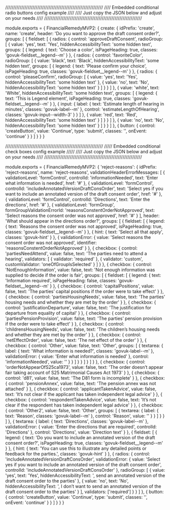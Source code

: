/////////////////////////////////////////////////////////////
////  Embedded conditional radio buttons config example  ////
////  Just copy the JSON below and adjust on your needs  ////
/////////////////////////////////////////////////////////////

module.exports = {
    FinancialRemedyMVP2: {
        create: {
            idPrefix: 'create',
            name: 'create',
            header: 'Do you want to approve the draft consent order?',
            groups: [
                {
                    fieldset: [
                        {
                            radios: {
                                control: 'approveDraftConsent',
                                radioGroup: [
                                    {
                                        value: 'yes',
                                        text: 'Yes',
                                        hiddenAccessibilityText: 'some hidden text',
                                        groups: [
                                          {
                                              legend: {
                                                  text: 'Choose a color',
                                                  isPageHeading: true,
                                                  classes: 'govuk-fieldset__legend--m'
                                              }
                                          },
                                          {
                                            radios: {
                                                control: 'favoriteColor',
                                                radioGroup: [
                                                    {
                                                        value: 'black',
                                                        text: 'Black',
                                                        hiddenAccessibilityText: 'some hidden text',
                                                        groups: [
                                                          {
                                                              legend: {
                                                                  text: 'Please confirm your choice',
                                                                  isPageHeading: true,
                                                                  classes: 'govuk-fieldset__legend--m'
                                                              }
                                                          },
                                                          {
                                                            radios: {
                                                                control: 'pleaseConfirm',
                                                                radioGroup: [
                                                                    {
                                                                        value: 'yes',
                                                                        text: 'Yes',
                                                                        hiddenAccessibilityText: 'some hidden text'
                                                                    },
                                                                    {
                                                                        value: 'no',
                                                                        text: 'No',
                                                                        hiddenAccessibilityText: 'some hidden text'
                                                                    }
                                                                ]
                                                              }
                                                          }
                                                        ]
                                                    },
                                                    {
                                                        value: 'white',
                                                        text: 'White',
                                                        hiddenAccessibilityText: 'some hidden text',
                                                        groups: [
                                                          {
                                                              legend: {
                                                                  text: 'This is Legend element',
                                                                  isPageHeading: true,
                                                                  classes: 'govuk-fieldset__legend--m'
                                                              }
                                                          },
                                                          {
                                                              input: {
                                                                  label: {
                                                                      text: 'Estimate length of hearing in minutes',
                                                                      classes: 'govuk-label--m'
                                                                  },
                                                                  control: 'estimateLengthOfHearing',
                                                                  classes: 'govuk-input--width-3'
                                                              }
                                                          }
                                                        ]
                                                    },
                                                    {
                                                        value: 'red',
                                                        text: 'Red',
                                                        hiddenAccessibilityText: 'some hidden text'
                                                    }
                                                ]
                                              }
                                          }
                                        ]
                                    },
                                    {
                                        value: 'no',
                                        text: 'No',
                                        hiddenAccessibilityText: 'some hidden text'
                                    }
                                ]
                            }
                        }
                    ]
                },
                {
                    button: {
                        control: 'createButton',
                        value: 'Continue',
                        type: 'submit',
                        classes: '',
                        onEvent: 'continue'
                    }
                }
            ]
        }
    }
}

/////////////////////////////////////////////////////////////
/////  Embedded conditional check boxes config example  /////
////  Just copy the JSON below and adjust on your needs  ////
/////////////////////////////////////////////////////////////

module.exports = {
    FinancialRemedyMVP2: {
      'reject-reasons': {
          idPrefix: 'reject-reasons',
          name: 'reject-reasons',
          validationHeaderErrorMessages: [
              {
                  validationLevel: 'formControl',
                  controlId: 'informationNeeded',
                  text: 'Enter what information is needed',
                  href: '#'
              },
              {
                  validationLevel: 'formControl',
                  controlId: 'includeAnnotatedVersionDraftConsOrder',
                  text: 'Select yes if you want to include an annotated version of the draft consent order',
                  href: '#'
              },
              {
                  validationLevel: 'formControl',
                  controlId: 'Directions',
                  text: 'Enter the directions',
                  href: '#'
              },
              {
                  validationLevel: 'formGroup',
                  formGroupValidationErrorId: 'reasonsConstentOrderNotApproved',
                  text: 'Select reasons the consent order was not approved',
                  href: '#'
              }
          ],
          header: 'What should appear in the directions order?',
          groups: [
              {
                  fieldset: [
                      {
                          legend: {
                              text: 'Reasons the consent order was not approved',
                              isPageHeading: true,
                              classes: 'govuk-fieldset__legend--m'
                          }
                      },
                      {
                          hint: {
                              text: 'Select all that apply',
                              classes: 'govuk-hint'
                          }
                      },
                      {
                          validationError: {
                              value: 'Select reasons the consent order was not approved',
                              identifier: 'reasonsConstentOrderNotApproved'
                          }
                      },
                      {
                          checkbox: {
                              control: 'partiesNeedAttend',
                              value: false,
                              text: 'The parties need to attend a hearing',
                              validators: [
                                  {
                                      validator: 'required'
                                  },
                                  {
                                      validator: 'custom',
                                      customValidator: 'oneOfGroupIsSelected'
                                  }
                              ]
                          }
                      },
                      {
                          checkbox: {
                              control: 'NotEnoughInformation',
                              value: false,
                              text: 'Not enough information was supplied to decide if the order is fair',
                              groups: [
                                  {
                                      fieldset: [
                                          {
                                              legend: {
                                                  text: 'Information required',
                                                  isPageHeading: false,
                                                  classes: 'govuk-fieldset__legend--m'
                                              }
                                          },
                                          {
                                              checkbox: {
                                                  control: 'capitalPositions',
                                                  value: false,
                                                  text: 'The parties’ capital positions if the order were to take effect'
                                              }
                                          },
                                          {
                                              checkbox: {
                                                  control: 'partiesHousingNeeds',
                                                  value: false,
                                                  text: 'The parties’ housing needs and whether they are met by the order'
                                              }
                                          },
                                          {
                                              checkbox: {
                                                  control: 'justificationDeparture',
                                                  value: false,
                                                  text: 'The justification for departure from equality of capital'
                                              }
                                          },
                                          {
                                              checkbox: {
                                                  control: 'partiesPensionProvision',
                                                  value: false,
                                                  text: 'The parties’ pension provision if the order were to take effect'
                                              }
                                          },
                                          {
                                              checkbox: {
                                                  control: 'childrensHousingNeeds',
                                                  value: false,
                                                  text: 'The children’s housing needs and whether they are met by the order'
                                              }
                                          },
                                          {
                                              checkbox: {
                                                  control: 'netEffectOrder',
                                                  value: false,
                                                  text: 'The net effect of the order'
                                              }
                                          },
                                          {
                                              checkbox: {
                                                  control: 'Other',
                                                  value: false,
                                                  text: 'Other',
                                                  groups: [
                                                      {
                                                          textarea: {
                                                              label: {
                                                                  text: 'What information is needed?',
                                                                  classes: 'govuk-label--m'
                                                              },
                                                              validationError: {
                                                                  value: 'Enter what information is needed'
                                                              },
                                                              control: 'informationNeeded',
                                                              value: ''
                                                          }
                                                      }
                                                  ]
                                              }
                                          }
                                      ]
                                  }
                              ]
                          }
                      },
                      {
                          checkbox: {
                              control: 'orderNotAppearOfS25ca1973',
                              value: false,
                              text: 'The order doesn’t appear fair taking account of S25 Matrimonial Causes Act 1973'
                          }
                      },
                      {
                          checkbox: {
                              control: 'd81',
                              value: false,
                              text: 'The D81 form is incomplete'
                          }
                      },
                      {
                          checkbox: {
                              control: 'pensionAnnex',
                              value: false,
                              text: 'The pension annex was not attached'
                          }
                      },
                      {
                          checkbox: {
                              control: 'applicantTakenAdvice',
                              value: false,
                              text: 'It’s not clear if the applicant has taken independent legal advice'
                          }
                      },
                      {
                          checkbox: {
                              control: 'respondentTakenAdvice',
                              value: false,
                              text: 'It’s not clear if the respondent has taken independent legal advice'
                          }
                      },
                      {
                          checkbox: {
                              control: 'Other2',
                              value: false,
                              text: 'Other',
                              groups: [
                                  {
                                      textarea: {
                                          label: {
                                              text: 'Reason',
                                              classes: 'govuk-label--m'
                                          },
                                          control: 'Reason',
                                          value: ''
                                      }
                                  }
                              ]
                          }
                      }
                  ]
              },
              {
                  textarea: {
                      label: {
                          text: 'Directions',
                          classes: 'govuk-label--m'
                      },
                      validationError: {
                          value: 'Enter the directions that are required',
                          controlId: 'Directions'
                      },
                      control: 'Directions',
                      value: 'Direction text'
                  }
              },
              {
                  fieldset: [
                      {
                          legend: {
                              text: 'Do you want to include an annotated version of the draft consent order?',
                              isPageHeading: true,
                              classes: 'govuk-fieldset__legend--m'
                          }
                      },
                      {
                          hint: {
                              text: 'You can use this to illustrate any detailed points or feedback for the parties.',
                              classes: 'govuk-hint'
                          }
                      },
                      {
                          radios: {
                              control: 'includeAnnotatedVersionDraftConsOrder',
                              validationError: {
                                  value: 'Select yes if you want to include an annotated version of the draft consent order',
                                  controlId: 'includeAnnotatedVersionDraftConsOrder'
                              },
                              radioGroup: [
                                  {
                                      value: 'yes',
                                      text: 'Yes',
                                      hiddenAccessibilityText: ', send an annotated version of the draft consent order to the parties'
                                  },
                                  {
                                      value: 'no',
                                      text: 'No',
                                      hiddenAccessibilityText: ', I don’t want to send an annotated version of the draft consent order to the parties'
                                  }
                              ],
                              validators: ['required']
                          }
                      }
                  ]
              },
              {
                  button: {
                      control: 'createButton',
                      value: 'Continue',
                      type: 'submit',
                      classes: '',
                      onEvent: 'continue'
                  }
              }
          ]
      }
    }
}
